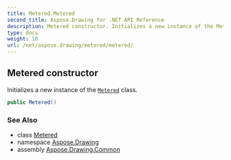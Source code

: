```yaml
---
title: Metered.Metered
second_title: Aspose.Drawing for .NET API Reference
description: Metered constructor. Initializes a new instance of the Metered class
type: docs
weight: 10
url: /net/aspose.drawing/metered/metered/
---
```

## Metered constructor

Initializes a new instance of the [`Metered`](../) class.

```csharp
public Metered()
```

### See Also

* class [Metered](../)
* namespace [Aspose.Drawing](../../metered/)
* assembly [Aspose.Drawing.Common](../../../)


